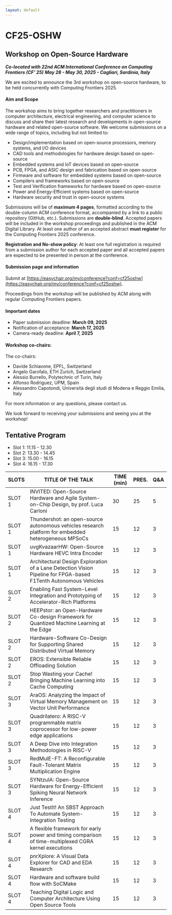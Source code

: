 ```yaml
---
layout: default
---
```


# CF25-OSHW
## Workshop on Open-Source Hardware 

***Co-located with 22nd ACM International Conference on Computing Frontiers (CF' 25)***
***May 28 - May 30, 2025 - Cagliari, Sardinia, Italy***

We are excited to announce the 3rd workshop on open-source hardware, to be held concurrently with Computing Frontiers 2025.

#### Aim and Scope

The workshop aims to bring together researchers and practitioners in computer architecture, electrical engineering, and computer science to discuss and share their latest research and developments in open-source hardware and related open-source software. We welcome submissions on a wide range of topics, including but not limited to:

- Design/implementation based on open-source processors, memory systems, and I/O devices
- CAD tools and methodologies for hardware design based on open-source
- Embedded systems and IoT devices based on open-source
- PCB, FPGA, and ASIC design and fabrication based on open-source
- Firmware and software for embedded systems based on open-source
- Compilers and frameworks based on open-source
- Test and Verification frameworks for hardware based on open-source
- Power and Energy-Efficient systems based on open-source
- Hardware security and trust in open-source systems

Submissions will be of **maximum 4 pages**, formatted according to the double-column ACM conference format, accompanied by a link to a public repository (GitHub, etc.). Submissions are **double-blind**. Accepted papers will be included in the workshop proceedings and published in the ACM Digital Library. At least one author of an accepted abstract **must register** for the Computing Frontiers 2025 conference.

**Registration and No-show policy**: At least one full registration is required from a submission author for each accepted paper and all accepted papers are expected to be presented in person at the conference.

#### Submission page and information
Submit at [https://easychair.org/my/conference?conf=cf25oshw](https://easychair.org/my/conference?conf=cf25oshw).

Proceedings from the workshop will be published by ACM along with regular Computing Frontiers papers.

#### Important dates
 - Paper submission deadline: **March 09, 2025**
 - Notification of acceptance: **March 17, 2025**
 - Camera-ready deadline: **April 7, 2025**

#### Workshop co-chairs:
The co-chairs:
 - Davide Schiavone, EPFL, Switzerland 
 - Angelo Garofalo, ETH Zurich, Switzerland
 - Alessio Burrello, Polytechnic of Turin, Italy
 - Alfonso Rodriguez, UPM, Spain
 - Alessandro Capotondi, Università degli studi di Modena e Reggio Emilia, Italy

For more information or any questions, please contact us.

We look forward to receiving your submissions and seeing you at the workshop!

## Tentative Program
- Slot 1: 11.15 - 12.30
- Slot 2: 13.30 - 14.45
- Slot 3: 15.00 - 16.15
- Slot 4: 16.15 - 17.30
  
| SLOTS    | TITLE OF THE TALK                                                                                                     | TIME (min)    | PRES. | Q&A |
|----------|-----------------------------------------------------------------------------------------------------------------------|---------------|-------|-----|
| SLOT 1   | INVITED: Open-Source Hardware and Agile System-on-Chip Design, by prof. Luca Carloni                                  | 30            | 25    | 5   |
| SLOT 1   | Thundershot: an open-source autonomous vehicles research platform for embedded heterogeneous MPSoCs                   | 15            | 12    | 3   |
| SLOT 1   | uvgKvazaarHW: Open-Source Hardware HEVC Intra Encoder                                                                 | 15            | 12    | 3   |
| SLOT 1   | Architectural Design Exploration of a Lane Detection Vision Pipeline for FPGA-based F1Tenth Autonomous Vehicles       | 15            | 12    | 3   |
| SLOT 2   | Enabling Fast System-Level Integration and Prototyping of Accelerator-Rich Platforms                                  | 15            | 12    | 3   |
| SLOT 2   | HEEPstor: an Open-Hardware Co-design Framework for Quantized Machine Learning at the Edge                             | 15            | 12    | 3   |
| SLOT 2   | Hardware-Software Co-Design for Supporting Shared Distributed Virtual Memory                                          | 15            | 12    | 3   |
| SLOT 2   | EROS: Extensible Reliable Offloading Solution                                                                         | 15            | 12    | 3   |
| SLOT 2   | Stop Wasting your Cache! Bringing Machine Learning into Cache Computing                                               | 15            | 12    | 3   |
| SLOT 3   | AraOS: Analyzing the Impact of Virtual Memory Management on Vector Unit Performance                                   | 15            | 12    | 3   |
| SLOT 3   | Quadrilatero: A RISC-V programmable matrix coprocessor for low-power edge applications                                | 15            | 12    | 3   |
| SLOT 3   | A Deep Dive into Integration Methodologies in RISC-V                                                                  | 15            | 12    | 3   |
| SLOT 3   | RedMulE-FT: A Reconfigurable Fault-Tolerant Matrix Multiplication Engine                                              | 15            | 12    | 3   |
| SLOT 3   | SYNtzulA: Open-Source Hardware for Energy-Efficient Spiking Neural Network Inference                                  | 15            | 12    | 3   |
| SLOT 4   | Just TestIt! An SBST Approach To Automate System-Integration Testing                                                  | 15            | 12    | 3   |
| SLOT 4   | A flexible framework for early power and timing comparison of time-multiplexed CGRA kernel executions                 | 15            | 12    | 3   |
| SLOT 4   | pnrXplore: A Visual Data Explorer for CAD and EDA Research                                                            | 15            | 12    | 3   |
| SLOT 4   | Hardware and software build flow with SoCMake                                                                         | 15            | 12    | 3   |
| SLOT 4   | Teaching Digital Logic and Computer Architecture Using Open Source Tools                                              | 15            | 12    | 3   |
